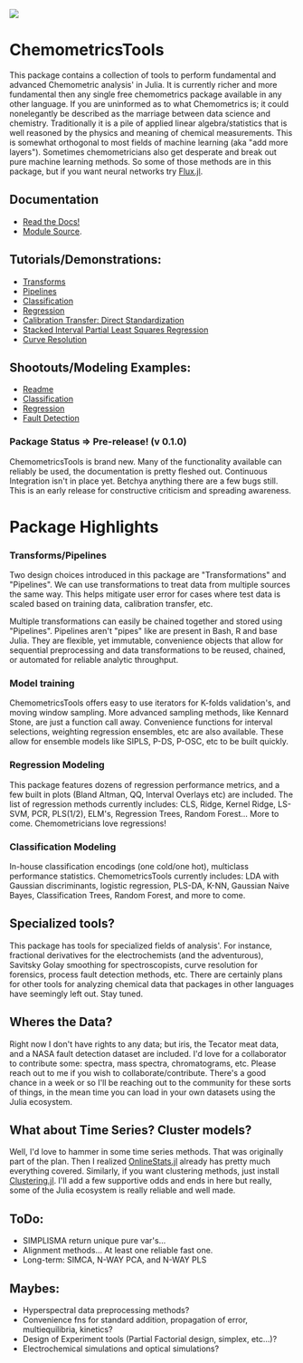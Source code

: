 [![](https://img.shields.io/badge/docs-stable-blue.svg)](https://caseykneale.github.io/ChemometricsTools/)

# ChemometricsTools
This package contains a collection of tools to perform fundamental and advanced Chemometric analysis' in Julia. It is currently richer and more fundamental then any single free chemometrics package available in any other language. If you are uninformed as to what Chemometrics is; it could nonelegantly be described as the marriage between data science and chemistry. Traditionally it is a pile of applied linear algebra/statistics that is well reasoned by the physics and meaning of chemical measurements. This is somewhat orthogonal to most fields of machine learning (aka "add more layers"). Sometimes chemometricians also get desperate and break out pure machine learning methods. So some of those methods are in this package, but if you want neural networks try [Flux.jl](https://github.com/FluxML/Flux.jl).

## Documentation
  - [Read the Docs!](https://caseykneale.github.io/ChemometricsTools/)
  - [Module Source](https://github.com/caseykneale/ChemometricsTools/blob/master/src/ChemometricsTools.jl).

## Tutorials/Demonstrations:
  - [Transforms](https://caseykneale.github.io/ChemometricsTools/Demos/Transforms/)
  - [Pipelines](https://caseykneale.github.io/ChemometricsTools/Demos/Pipelines/)
  - [Classification](https://caseykneale.github.io/ChemometricsTools/Demos/ClassificationExample/)
  - [Regression](https://caseykneale.github.io/ChemometricsTools/Demos/RegressionExample/)
  - [Calibration Transfer: Direct Standardization](https://caseykneale.github.io/ChemometricsTools/Demos/CalibXfer/)
  - [Stacked Interval Partial Least Squares Regression](https://caseykneale.github.io/ChemometricsTools/Demos/SIPLS/)
  - [Curve Resolution](https://caseykneale.github.io/ChemometricsTools/Demos/CurveResolution/)

## Shootouts/Modeling Examples:
  - [Readme](https://github.com/caseykneale/ChemometricsTools/tree/master/shootouts)
  - [Classification](https://github.com/caseykneale/ChemometricsTools/blob/master/shootouts/ClassificationShootout.jl)
  - [Regression](https://github.com/caseykneale/ChemometricsTools/blob/master/shootouts/RegressionShootout.jl)
  - [Fault Detection](https://github.com/caseykneale/ChemometricsTools/blob/master/shootouts/AnomalyShootout.jl)

### Package Status => Pre-release! (v 0.1.0)
ChemometricsTools is brand new. Many of the functionality available can reliably be used, the documentation is pretty fleshed out. Continuous Integration isn't in place yet. Betchya anything there are a few bugs still. This is an early release for constructive criticism and spreading awareness.

# Package Highlights
### Transforms/Pipelines
Two design choices introduced in this package are "Transformations" and "Pipelines". We can use transformations to treat data from multiple sources the same way. This helps mitigate user error for cases where test data is scaled based on training data, calibration transfer, etc.

Multiple transformations can easily be chained together and stored using "Pipelines". Pipelines aren't "pipes" like are present in Bash, R and base Julia. They are flexible, yet immutable, convenience objects that allow for sequential preprocessing and data transformations to be reused, chained, or automated for reliable analytic throughput.

### Model training
ChemometricsTools offers easy to use iterators for K-folds validation's, and moving window sampling. More advanced sampling methods, like Kennard Stone, are just a function call away. Convenience functions for interval selections, weighting regression ensembles, etc are also available. These allow for ensemble models like SIPLS, P-DS, P-OSC, etc to be built quickly.

### Regression Modeling
This package features dozens of regression performance metrics, and a few built in plots (Bland Altman, QQ, Interval Overlays etc) are included. The list of regression methods currently includes: CLS, Ridge, Kernel Ridge, LS-SVM, PCR, PLS(1/2), ELM's, Regression Trees, Random Forest... More to come. Chemometricians love regressions!

### Classification Modeling
In-house classification encodings (one cold/one hot), multiclass performance statistics. ChemometricsTools currently includes: LDA with Gaussian discriminants, logistic regression, PLS-DA, K-NN, Gaussian Naive Bayes, Classification Trees, Random Forest, and more to come.

## Specialized tools?
This package has tools for specialized fields of analysis'. For instance, fractional derivatives for the electrochemists (and the adventurous), Savitsky Golay smoothing for spectroscopists, curve resolution for forensics, process fault detection methods, etc. There are certainly plans for other tools for analyzing chemical data that packages in other languages have seemingly left out. Stay tuned.

## Wheres the Data?
Right now I don't have rights to any data; but iris, the Tecator meat data, and a NASA fault detection dataset are included. I'd love for a collaborator to contribute some: spectra, mass spectra, chromatograms, etc. Please reach out to me if you wish to collaborate/contribute. There's a good chance in a week or so I'll be reaching out to the community for these sorts of things, in the mean time you can load in your own datasets using the Julia ecosystem.

## What about Time Series? Cluster models?
Well, I'd love to hammer in some time series methods. That was originally part of the plan. Then I realized [OnlineStats.jl](https://github.com/joshday/OnlineStats.jl) already has pretty much everything covered. Similarly, if you want clustering methods, just install [Clustering.jl](https://github.com/JuliaStats/Clustering.jl). I'll add a few supportive odds and ends in here but really, some of the Julia ecosystem is really reliable and well made.

## ToDo:
  - SIMPLISMA return unique pure var's...
  - Alignment methods... At least one reliable fast one.
  - Long-term: SIMCA, N-WAY PCA, and N-WAY PLS

## Maybes:
  - Hyperspectral data preprocessing methods?
  - Convenience fns for standard addition, propagation of error, multiequilibria, kinetics?
  - Design of Experiment tools (Partial Factorial design, simplex, etc...)?
  - Electrochemical simulations and optical simulations?
